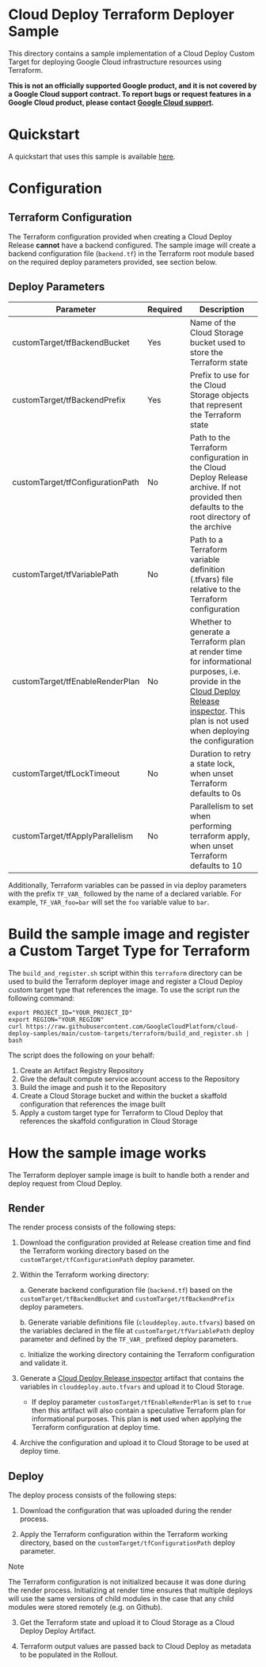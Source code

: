 # Cloud Deploy Terraform Deployer Sample
This directory contains a sample implementation of a Cloud Deploy Custom Target for deploying Google
Cloud infrastructure resources using Terraform.

**This is not an officially supported Google product, and it is not covered by a
Google Cloud support contract. To report bugs or request features in a Google
Cloud product, please contact [Google Cloud
support](https://cloud.google.com/support).**

# Quickstart

A quickstart that uses this sample is available [here](./quickstart/QUICKSTART.md).

# Configuration

## Terraform Configuration
The Terraform configuration provided when creating a Cloud Deploy Release **cannot** have a backend
configured. The sample image will create a backend configuration file (`backend.tf`) in the Terraform root module based
on the required deploy parameters provided, see section below.

## Deploy Parameters

| Parameter | Required | Description | 
| --- | --- | --- |
|customTarget/tfBackendBucket| Yes | Name of the Cloud Storage bucket used to store the Terraform state |
|customTarget/tfBackendPrefix| Yes | Prefix to use for the Cloud Storage objects that represent the Terraform state |
|customTarget/tfConfigurationPath| No | Path to the Terraform configuration in the Cloud Deploy Release archive. If not provided then defaults to the root directory of the archive |
|customTarget/tfVariablePath| No | Path to a Terraform variable definition (.tfvars) file relative to the Terraform configuration |
|customTarget/tfEnableRenderPlan| No | Whether to generate a Terraform plan at render time for informational purposes, i.e. provide in the [Cloud Deploy Release inspector](https://cloud.google.com/deploy/docs/view-release#view_release_artifacts). This plan is not used when deploying the configuration |
|customTarget/tfLockTimeout| No | Duration to retry a state lock, when unset Terraform defaults to 0s |
|customTarget/tfApplyParallelism| No | Parallelism to set when performing terraform apply, when unset Terraform defaults to 10 |

Additionally, Terraform variables can be passed in via deploy parameters with the prefix `TF_VAR_` followed by the name of a declared variable. For example, `TF_VAR_foo=bar` will set the `foo` variable value to `bar`.

<a name="build"></a>
# Build the sample image and register a Custom Target Type for Terraform
The `build_and_register.sh` script within this `terraform` directory can be used to build the Terraform deployer image and register a Cloud Deploy custom target type that references the image. To use the script run the following command:

```shell
export PROJECT_ID="YOUR_PROJECT_ID"
export REGION="YOUR_REGION"
curl https://raw.githubusercontent.com/GoogleCloudPlatform/cloud-deploy-samples/main/custom-targets/terraform/build_and_register.sh | bash
```

The script does the following on your behalf:
1. Create an Artifact Registry Repository
2. Give the default compute service account access to the Repository
3. Build the image and push it to the Repository
4. Create a Cloud Storage bucket and within the bucket a skaffold configuration that references the image built
5. Apply a custom target type for Terraform to Cloud Deploy that references the skaffold configuration in Cloud Storage

# How the sample image works
The Terraform deployer sample image is built to handle both a render and deploy request from Cloud Deploy.

## Render
The render process consists of the following steps:

1. Download the configuration provided at Release creation time and find the Terraform working directory based on the `customTarget/tfConfigurationPath` deploy parameter.

2. Within the Terraform working directory:

    a. Generate backend configuration file (`backend.tf`) based on the `customTarget/tfBackendBucket` and `customTarget/tfBackendPrefix` deploy parameters.

    b. Generate variable definitions file (`clouddeploy.auto.tfvars`) based on the variables declared in the file at `customTarget/tfVariablePath` deploy parameter and defined by the `TF_VAR_` prefixed deploy parameters.

    c. Initialize the working directory containing the Terraform configuration and validate it.

3. Generate a [Cloud Deploy Release inspector](https://cloud.google.com/deploy/docs/view-release#view_release_artifacts) artifact that contains the variables in `clouddeploy.auto.tfvars` and upload it to Cloud Storage.
    
    * If deploy parameter `customTarget/tfEnableRenderPlan` is set to `true` then this artifact will also contain a speculative Terraform plan for informational purposes. This plan is **not** used when applying the Terraform configuration at deploy time.

4. Archive the configuration and upload it to Cloud Storage to be used at deploy time.

## Deploy
The deploy process consists of the following steps:

1. Download the configuration that was uploaded during the render process.

2. Apply the Terraform configuration within the Terraform working directory, based on the `customTarget/tfConfigurationPath` deploy parameter. 

> [!NOTE]
> The Terraform configuration is not initialized because it was done during the render process. Initializing at render time ensures that multiple deploys will use the same versions of child modules in the case that any child modules were stored remotely (e.g. on Github).

3. Get the Terraform state and upload it to Cloud Storage as a Cloud Deploy Deploy Artifact.

4. Terraform output values are passed back to Cloud Deploy as metadata to be populated in the Rollout.
